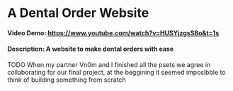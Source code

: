 # A Dental Order Website
#### Video Demo:  https://www.youtube.com/watch?v=HUSYjzgsS8o&t=1s
#### Description: A website to make dental orders with ease
TODO
When my partner Vn0m and I finished all the psets we agree in collaborating for our final project, at the beggining it seemed imposibble to think of building something from scratch
